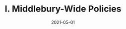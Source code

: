 ---
slug: "/pages/ii-ug-college-policies/employee/benefits"
date: "2021-05-01"
title: "I. Middlebury-Wide Policies"
---